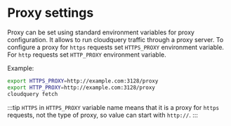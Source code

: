 # Proxy settings

Proxy can be set using standard environment variables for proxy configuration. It allows to run cloudquery traffic through a proxy server. To configure a proxy for `https` requests set `HTTPS_PROXY` environment variable. For `http` requests set `HTTP_PROXY` environment variable.

Example:

```bash
export HTTPS_PROXY=http://example.com:3128/proxy
export HTTP_PROXY=http://example.com:3128/proxy
cloudquery fetch 
```

:::tip
`HTTPS` in `HTTPS_PROXY` variable name means that it is a proxy for `https` requests, not the type of proxy, so value can start with `http://`.
:::
